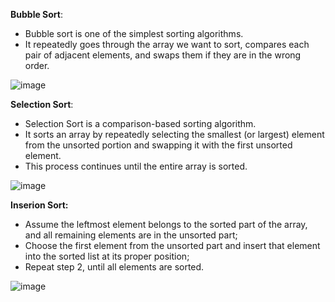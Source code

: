 **Bubble Sort**: 
- Bubble sort is one of the simplest sorting algorithms.
- It repeatedly goes through the array we want to sort, compares each pair of adjacent elements, and swaps them if they are in the wrong order.

![image](https://github.com/user-attachments/assets/8caf1e7c-5a1b-4182-afc7-2eb7c580988c)


**Selection Sort**: 
- Selection Sort is a comparison-based sorting algorithm.
- It sorts an array by repeatedly selecting the smallest (or largest) element from the unsorted portion and swapping it with the first unsorted element.
- This process continues until the entire array is sorted.

![image](https://github.com/user-attachments/assets/650ee0f7-bc0e-410c-a147-95ed7d7c15ee)


**Inserion Sort:**
- Assume the leftmost element belongs to the sorted part of the array, and all remaining elements are in the unsorted part;
- Choose the first element from the unsorted part and insert that element into the sorted list at its proper position;
- Repeat step 2, until all elements are sorted.

![image](https://github.com/user-attachments/assets/f7aeaea7-bba5-4c36-9f5d-d1e750cb450d)

